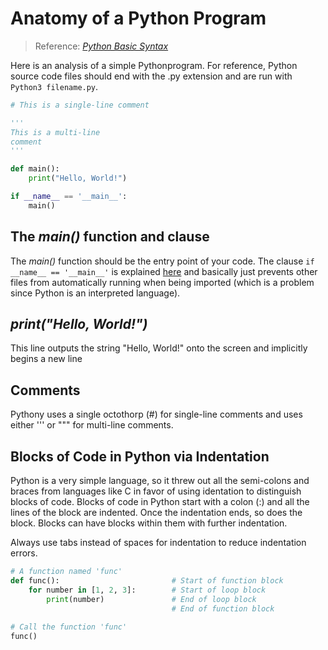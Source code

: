 # Anatomy of a Python Program
> Reference: [_Python Basic Syntax_](https://www.tutorialspoint.com/python/python_basic_syntax.htm) <br />

Here is an analysis of a simple Pythonprogram. For reference, Python source code files should end with the .py extension and are run with `Python3 filename.py`.
```Python
# This is a single-line comment

'''
This is a multi-line
comment
'''

def main():
    print("Hello, World!")

if __name__ == '__main__':
    main()
```

## The _main()_ function and clause
The _main()_ function should be the entry point of your code. The clause `if __name__ == '__main__'` is explained [here](https://stackoverflow.com/questions/419163/what-does-if-name-main-do) and basically just prevents other files from automatically running when being imported (which is a problem since Python is an interpreted language).

## _print("Hello, World!")_
This line outputs the string "Hello, World!" onto the screen and implicitly begins a new line

## Comments
Pythony uses a single octothorp (#) for single-line comments and uses either ''' or """ for multi-line comments.

## Blocks of Code in Python via Indentation
Python is a very simple language, so it threw out all the semi-colons and braces from languages like C in favor of using identation to distinguish blocks of code.
Blocks of code in Python start with a colon (:) and all the lines of the block are indented. Once the indentation ends, so does the block. Blocks can have blocks within
them with further indentation.

Always use tabs instead of spaces for indentation to reduce indentation errors.
```Python
# A function named 'func'
def func():                         # Start of function block
    for number in [1, 2, 3]:        # Start of loop block
        print(number)               # End of loop block
                                    # End of function block
                                    
# Call the function 'func'
func()
```

